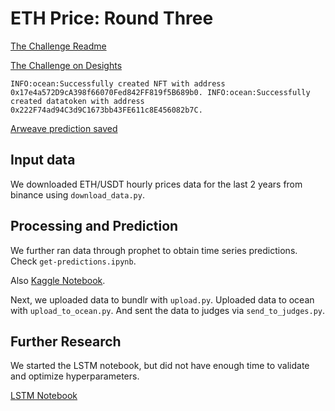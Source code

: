 # ETH Price: Round Three

[The Challenge Readme](https://github.com/oceanprotocol/predict-eth/blob/main/challenges/main3.md)

[The Challenge on Desights](https://desights.ai/g/challenge/1)

`INFO:ocean:Successfully created NFT with address 0x17e4a572D9cA398f66070Fed842FF819f5B689b0.
INFO:ocean:Successfully created datatoken with address 0x222F74ad94C3d9C1673bb43FE611c8E456082b7C.`

[Arweave prediction saved](https://arweave.net/WFpfNY0gXVxkTCT9aBTqgVlVWlY0WwpcA17G8sGlVSY)

## Input data

We downloaded ETH/USDT hourly prices data for the last 2 years from binance using `download_data.py`.

## Processing and Prediction

We further ran data through prophet to obtain time series predictions. Check `get-predictions.ipynb`.

Also [Kaggle Notebook](https://www.kaggle.com/pavfedotov/predict-eth-price).

Next, we uploaded data to bundlr with `upload.py`. Uploaded data to ocean with `upload_to_ocean.py`. And sent the data to judges via `send_to_judges.py`.

## Further Research

We started the LSTM notebook, but did not have enough time to validate and optimize hyperparameters.

[LSTM Notebook](https://www.kaggle.com/code/pavfedotov/ethereum-price-prediction)
